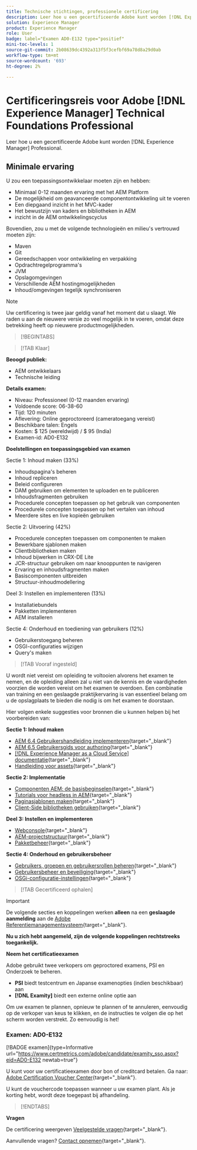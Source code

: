 ```yaml
---
title: Technische stichtingen, professionele certificering
description: Leer hoe u een gecertificeerde Adobe kunt worden [!DNL Experience Manager] Professional.
solution: Experience Manager
product: Experience Manager
role: User
badge: label="Examen AD0-E132 type="positief"
mini-toc-levels: 1
source-git-commit: 2b08639dc4392a313f5f3cefbf69a78d8a29d0ab
workflow-type: tm+mt
source-wordcount: '693'
ht-degree: 2%

---
```


# Certificeringsreis voor Adobe [!DNL Experience Manager] Technical Foundations Professional

Leer hoe u een gecertificeerde Adobe kunt worden [!DNL Experience Manager] Professional.

## Minimale ervaring

U zou een toepassingsontwikkelaar moeten zijn en hebben:

* Minimaal 0-12 maanden ervaring met het AEM Platform
* De mogelijkheid om geavanceerde componentontwikkeling uit te voeren
* Een diepgaand inzicht in het MVC-kader
* Het bewustzijn van kaders en bibliotheken in AEM
* inzicht in de AEM ontwikkelingscyclus

Bovendien, zou u met de volgende technologieën en milieu&#39;s vertrouwd moeten zijn:

* Maven
* Git
* Gereedschappen voor ontwikkeling en verpakking
* Opdrachtregelprogramma&#39;s
* JVM
* Opslagomgevingen
* Verschillende AEM hostingmogelijkheden
* Inhoud/omgevingen tegelijk synchroniseren

>[!NOTE]
>
>Uw certificering is twee jaar geldig vanaf het moment dat u slaagt. We raden u aan de nieuwere versie zo veel mogelijk in te voeren, omdat deze betrekking heeft op nieuwere productmogelijkheden.

>[!BEGINTABS]

>[!TAB Klaar]

**Beoogd publiek:**

* AEM ontwikkelaars
* Technische leiding

**Details examen:**

* Niveau: Professioneel (0-12 maanden ervaring)
* Voldoende score: 06-38-60
* Tijd: 120 minuten
* Aflevering: Online geproctoreerd (cameratoegang vereist)
* Beschikbare talen: Engels
* Kosten: $ 125 (wereldwijd) / $ 95 (India)
* Examen-id: AD0-E132

**Doelstellingen en toepassingsgebied van examen**

Sectie 1: Inhoud maken (33%)

* Inhoudspagina&#39;s beheren
* Inhoud repliceren
* Beleid configureren
* DAM gebruiken om elementen te uploaden en te publiceren
* Inhoudsfragmenten gebruiken
* Procedurele concepten toepassen op het gebruik van componenten
* Procedurele concepten toepassen op het vertalen van inhoud
* Meerdere sites en live kopieën gebruiken

Sectie 2: Uitvoering (42%)

* Procedurele concepten toepassen om componenten te maken
* Bewerkbare sjablonen maken
* Clientbibliotheken maken
* Inhoud bijwerken in CRX-DE Lite
* JCR-structuur gebruiken om naar knooppunten te navigeren
* Ervaring en inhoudsfragmenten maken
* Basiscomponenten uitbreiden
* Structuur-inhoudmodellering

Deel 3: Instellen en implementeren (13%)

* Installatiebundels
* Pakketten implementeren
* AEM installeren

Sectie 4: Onderhoud en toediening van gebruikers (12%)

* Gebruikerstoegang beheren
* OSGI-configuraties wijzigen
* Query&#39;s maken

>[!TAB Vooraf ingesteld]

U wordt niet vereist om opleiding te voltooien alvorens het examen te nemen, en de opleiding alleen zal u niet van de kennis en de vaardigheden voorzien die worden vereist om het examen te overdoen. Een combinatie van training en een geslaagde praktijkervaring is van essentieel belang om u de opslagplaats te bieden die nodig is om het examen te doorstaan.

Hier volgen enkele suggesties voor bronnen die u kunnen helpen bij het voorbereiden van:

**Sectie 1: Inhoud maken**


* [AEM 6.4 Gebruikershandleiding implementeren](https://experienceleague.adobe.com/docs/experience-manager-64/deploying/home.html?lang=en){target="_blank"}
* [AEM 6.5 Gebruikersgids voor authoring](https://experienceleague.adobe.com/docs/experience-manager-65/authoring/home.html?lang=en){target="_blank"}
* [[!DNL Experience Manager as a Cloud Service] documentatie](https://experienceleague.adobe.com/docs/experience-manager-cloud-service/content/home.html?lang=en){target="_blank"}
* [Handleiding voor assets](https://experienceleague.adobe.com/docs/experience-manager-65/assets/home.html?lang=en){target="_blank"}

**Sectie 2: Implementatie**

* [Componenten AEM: de basisbeginselen](https://experienceleague.adobe.com/docs/experience-manager-65/developing/components/components-basics.html?lang=en){target="_blank"}
* [Tutorials voor headless in AEM](https://experienceleague.adobe.com/docs/experience-manager-learn/getting-started-with-aem-headless/overview.html?lang=en){target="_blank"}
* [Paginasjablonen maken](https://experienceleague.adobe.com/docs/experience-manager-65/authoring/siteandpage/templates.html?lang=en#creating-and-managing-templates){target="_blank"}
* [Client-Side bibliotheken gebruiken](https://experienceleague.adobe.com/docs/experience-manager-65/developing/introduction/clientlibs.html?lang=en){target="_blank"}

**Deel 3: Instellen en implementeren**

* [Webconsole](https://experienceleague.adobe.com/docs/experience-manager-65/deploying/configuring/web-console.html?lang=en){target="_blank"}
* [AEM-projectstructuur](https://experienceleague.adobe.com/docs/experience-manager-cloud-service/content/implementing/developing/aem-project-content-package-structure.html?lang=en#embedding-3rd-party-packages){target="_blank"}
* [Pakketbeheer](https://experienceleague.adobe.com/docs/experience-manager-65/administering/contentmanagement/package-manager.html?lang=en#what-are-packages){target="_blank"}

**Sectie 4: Onderhoud en gebruikersbeheer**

* [Gebruikers, groepen en gebruikersrollen beheren](https://experienceleague.adobe.com/docs/experience-manager-brand-portal/using/admin-tools/brand-portal-adding-users.html?lang=en#add-a-user){target="_blank"}
* [Gebruikersbeheer en beveiliging](https://experienceleague.adobe.com/docs/experience-manager-65/administering/security/security.html?lang=en){target="_blank"}
* [OSGi-configuratie-instellingen](https://experienceleague.adobe.com/docs/experience-manager-65/deploying/configuring/osgi-configuration-settings.html?lang=en){target="_blank"}

>[!TAB Gecertificeerd ophalen]

>[!IMPORTANT]
>
>De volgende secties en koppelingen werken **alleen**  na een **geslaagde aanmelding** aan de [Adobe Referentiemanagementsysteem](http://www.certmetrics.com/adobe){target="_blank"}.

**Nu u zich hebt aangemeld, zijn de volgende koppelingen rechtstreeks toegankelijk.**

**Neem het certificatieexamen**

Adobe gebruikt twee verkopers om geproctored examens, PSI en Onderzoek te beheren.

* **PSI** biedt testcentrum en Japanse examenopties (indien beschikbaar) aan
* **[!DNL Examity]** biedt een externe online optie aan

Om uw examen te plannen, opnieuw te plannen of te annuleren, eenvoudig op de verkoper van keus te klikken, en de instructies te volgen die op het scherm worden verstrekt. Zo eenvoudig is het!

### Examen: AD0-E132

[!BADGE examen]{type=Informative url="https://www.certmetrics.com/adobe/candidate/examity_sso.aspx?eid=AD0-E132 newtab=true"}

U kunt voor uw certificatieexamen door bon of creditcard betalen. Ga naar: [Adobe Certification Voucher Center](https://market.xvoucher.com/adobe/global){target="_blank"}.

U kunt de vouchercode toepassen wanneer u uw examen plant. Als je korting hebt, wordt deze toegepast bij afhandeling.

>[!ENDTABS]

**Vragen**

De certificering weergeven [Veelgestelde vragen](https://experienceleague.adobe.com/docs/certification/certification/faq.html?lang=en){target="_blank"}.

Aanvullende vragen? [Contact opnemen](mailto:certif@adobe.com){target="_blank"}.
